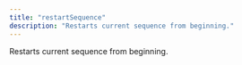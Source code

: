 ```yaml
---
title: "restartSequence"
description: "Restarts current sequence from beginning."
---
```

Restarts current sequence from beginning.
